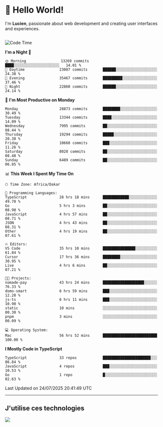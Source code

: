 # 👋 Hello World!

I'm **Lucien**, passionate about web development and creating user interfaces and experiences.

##

<!--START_SECTION:waka-->
![Code Time](http://img.shields.io/badge/Code%20Time-3%2C494%20hrs%2014%20mins-blue)

**I'm a Night 🦉** 

```text
🌞 Morning                13269 commits       ████░░░░░░░░░░░░░░░░░░░░░   14.01 % 
🌆 Daytime                23087 commits       ██████░░░░░░░░░░░░░░░░░░░   24.38 % 
🌃 Evening                35467 commits       █████████░░░░░░░░░░░░░░░░   37.46 % 
🌙 Night                  22860 commits       ██████░░░░░░░░░░░░░░░░░░░   24.14 % 
```
📅 **I'm Most Productive on Monday** 

```text
Monday                   28873 commits       ████████░░░░░░░░░░░░░░░░░   30.49 % 
Tuesday                  13344 commits       ████░░░░░░░░░░░░░░░░░░░░░   14.09 % 
Wednesday                7995 commits        ██░░░░░░░░░░░░░░░░░░░░░░░   08.44 % 
Thursday                 19294 commits       █████░░░░░░░░░░░░░░░░░░░░   20.38 % 
Friday                   10660 commits       ███░░░░░░░░░░░░░░░░░░░░░░   11.26 % 
Saturday                 8028 commits        ██░░░░░░░░░░░░░░░░░░░░░░░   08.48 % 
Sunday                   6489 commits        ██░░░░░░░░░░░░░░░░░░░░░░░   06.85 % 
```


📊 **This Week I Spent My Time On** 

```text
🕑︎ Time Zone: Africa/Dakar

💬 Programming Languages: 
TypeScript               28 hrs 18 mins      ████████████░░░░░░░░░░░░░   49.78 % 
Go                       5 hrs 3 mins        ██░░░░░░░░░░░░░░░░░░░░░░░   08.90 % 
JavaScript               4 hrs 57 mins       ██░░░░░░░░░░░░░░░░░░░░░░░   08.71 % 
JSON                     4 hrs 43 mins       ██░░░░░░░░░░░░░░░░░░░░░░░   08.31 % 
Other                    4 hrs 19 mins       ██░░░░░░░░░░░░░░░░░░░░░░░   07.61 % 

🔥 Editors: 
VS Code                  35 hrs 10 mins      ███████████████░░░░░░░░░░   61.84 % 
Cursor                   17 hrs 36 mins      ████████░░░░░░░░░░░░░░░░░   30.95 % 
Live                     4 hrs 6 mins        ██░░░░░░░░░░░░░░░░░░░░░░░   07.21 % 

🐱‍💻 Projects: 
nomade-pay               43 hrs 24 mins      ███████████████████░░░░░░   76.33 % 
domo-smart               6 hrs 59 mins       ███░░░░░░░░░░░░░░░░░░░░░░   12.28 % 
js-ts                    6 hrs 11 mins       ███░░░░░░░░░░░░░░░░░░░░░░   10.90 % 
static                   10 mins             ░░░░░░░░░░░░░░░░░░░░░░░░░   00.30 % 
pnpm                     3 mins              ░░░░░░░░░░░░░░░░░░░░░░░░░   00.09 % 

💻 Operating System: 
Mac                      56 hrs 52 mins      █████████████████████████   100.00 % 
```

**I Mostly Code in TypeScript** 

```text
TypeScript               33 repos            ██████████████████████░░░   86.84 % 
JavaScript               4 repos             ███░░░░░░░░░░░░░░░░░░░░░░   10.53 % 
Go                       1 repo              █░░░░░░░░░░░░░░░░░░░░░░░░   02.63 % 
```




 Last Updated on 24/07/2025 20:41:49 UTC
<!--END_SECTION:waka-->
---

## J'utilise ces technologies

<p align="left">
  <a href="https://skillicons.dev">
    <img src="https://skillicons.dev/icons?i=ts,js,go,ruby,css,scss,tailwind,react,vite,nextjs,docker,figma,ableton" />
  </a>
</p>

